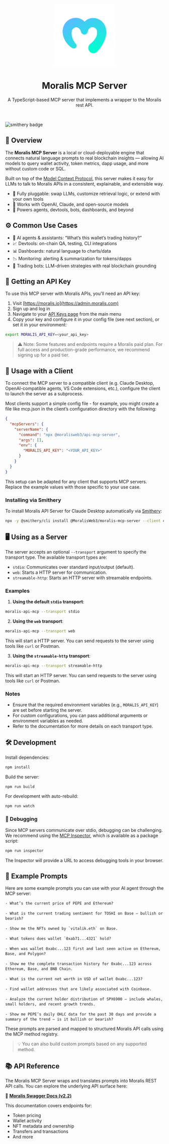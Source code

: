 <div align="center">
  <p>
    <a align="center" href="https://moralis.io" target="_blank">
      <img src="https://raw.githubusercontent.com/MoralisWeb3/moralis-analytics-js/main/assets/moralis-logo.svg" alt="Moralis Analytics" height=200/>
    </a>
    <h1 align="center">Moralis MCP Server</h1>
  </p>
  <p>
    A TypeScript-based MCP server that implements a wrapper to the Moralis rest API.
  </p>
  <br/>
</div>

![smithery badge](https://smithery.ai/badge/@MoralisWeb3/moralis-mcp-server)

## 🧠 Overview
The **Moralis MCP Server** is a local or cloud-deployable engine that connects natural language prompts to real blockchain insights — allowing AI models to query wallet activity, token metrics, dapp usage, and more without custom code or SQL.

Built on top of the [Model Context Protocol](https://github.com/modelcontextprotocol/spec), this server makes it easy for LLMs to talk to Moralis APIs in a consistent, explainable, and extensible way.

- 🔗 Fully pluggable: swap LLMs, customize retrieval logic, or extend with your own tools
- 🧱 Works with OpenAI, Claude, and open-source models
- 🧠 Powers agents, devtools, bots, dashboards, and beyond

## ⚙️ Common Use Cases

- 🤖 AI agents & assistants: “What’s this wallet’s trading history?”
- 📈 Devtools: on-chain QA, testing, CLI integrations
- 📊 Dashboards: natural language to charts/data
- 📉 Monitoring: alerting & summarization for tokens/dapps
- 🧠 Trading bots: LLM-driven strategies with real blockchain grounding

## 🔐 Getting an API Key

To use this MCP server with Moralis APIs, you'll need an API key:

1. Visit [https://moralis.io](https://admin.moralis.com)
2. Sign up and log in
3. Navigate to your [API Keys page](https://admin.moralis.com/api-keys) from the main menu
4. Copy your key and configure it in your config file (see next section), or set it in your environment:
```bash
export MORALIS_API_KEY=<your_api_key>
```
> ⚠️ Note: Some features and endpoints require a Moralis paid plan. For full access and production-grade performance, we recommend signing up for a paid tier.

## 🚀 Usage with a Client

To connect the MCP server to a compatible client (e.g. Claude Desktop, OpenAI-compatible agents, VS Code extensions, etc.), configure the client to launch the server as a subprocess.

Most clients support a simple config file - for example, you might create a file like mcp.json in the client’s configuration directory with the following:

```json
{
  "mcpServers": {
    "serverName": {
      "command": "npx @moralisweb3/api-mcp-server",
      "args": [],
      "env": {
        "MORALIS_API_KEY": "<YOUR_API_KEY>"
      }
    }
  }
}
```

This setup can be adapted for any client that supports MCP servers. Replace the example values with those specific to your use case.

### Installing via Smithery

To install Moralis API Server for Claude Desktop automatically via [Smithery](https://smithery.ai/server/@MoralisWeb3/moralis-mcp-server):

```bash
npx -y @smithery/cli install @MoralisWeb3/moralis-mcp-server --client claude
```


## 🖥️ Using as a Server

The server accepts an optional `--transport` argument to specify the transport type. The available transport types are:

- `stdio`: Communicates over standard input/output (default).
- `web`: Starts a HTTP server for communication.
- `streamable-http`: Starts an HTTP server with streamable endpoints.

### Examples

1. **Using the default `stdio` transport**:
  ```bash
  moralis-api-mcp --transport stdio
  ```

2. **Using the `web` transport**:
  ```bash
  moralis-api-mcp --transport web
  ```

  This will start a HTTP server. You can send requests to the server using tools like `curl` or Postman.

3. **Using the `streamable-http` transport**:
  ```bash
  moralis-api-mcp --transport streamable-http
  ```

  This will start an HTTP server. You can send requests to the server using tools like `curl` or Postman.

### Notes
- Ensure that the required environment variables (e.g., `MORALIS_API_KEY`) are set before starting the server.
- For custom configurations, you can pass additional arguments or environment variables as needed.
- Refer to the documentation for more details on each transport type.

## 🛠 Development

Install dependencies:
```bash
npm install
```

Build the server:
```bash
npm run build
```

For development with auto-rebuild:
```bash
npm run watch
```

### 🐞 Debugging

Since MCP servers communicate over stdio, debugging can be challenging. We recommend using the [MCP Inspector](https://github.com/modelcontextprotocol/inspector), which is available as a package script:

```bash
npm run inspector
```

The Inspector will provide a URL to access debugging tools in your browser.


## 💬 Example Prompts

Here are some example prompts you can use with your AI agent through the MCP server:

```
- What’s the current price of PEPE and Ethereum?

- What is the current trading sentiment for TOSHI on Base — bullish or bearish?

- Show me the NFTs owned by `vitalik.eth` on Base.

- What tokens does wallet `0xab71...4321` hold?

- When was wallet 0xabc...123 first and last seen active on Ethereum, Base, and Polygon?

- Show me the complete transaction history for 0xabc...123 across Ethereum, Base, and BNB Chain.

- What is the current net worth in USD of wallet 0xabc...123?

- Find wallet addresses that are likely associated with Coinbase.

- Analyze the current holder distribution of SPX6900 — include whales, small holders, and recent growth trends.

- Show me PEPE’s daily OHLC data for the past 30 days and provide a summary of the trend — is it bullish or bearish?
```

These prompts are parsed and mapped to structured Moralis API calls using the MCP method registry.

> 💡 You can also build custom prompts based on any supported method.


## 📚 API Reference

The Moralis MCP Server wraps and translates prompts into Moralis REST API calls. You can explore the underlying API surface here:

🔗 **[Moralis Swagger Docs (v2.2)](https://deep-index.moralis.io/api-docs-2.2/)**

This documentation covers endpoints for:

- Token pricing
- Wallet activity
- NFT metadata and ownership
- Transfers and transactions
- And more



